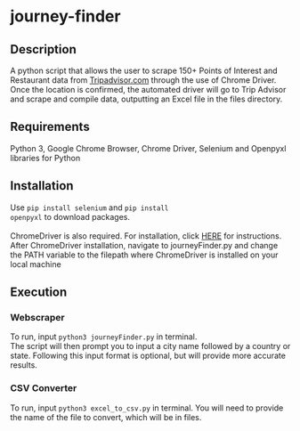 # journey-finder
## Description
A python script that allows the user to scrape 150+ Points of Interest and Restaurant data from [Tripadvisor.com](https://www.tripadvisor.com/) through the use of Chrome Driver. Once the location is confirmed, the automated driver will go to Trip Advisor and scrape and compile data, outputting an Excel file in the files directory. 
## Requirements
Python 3, Google Chrome Browser, Chrome Driver, Selenium and Openpyxl libraries for Python
## Installation
Use <code>pip install selenium</code> and <code>pip install openpyxl</code> to download packages. </br>
</br>
ChromeDriver is also required. For installation, click [HERE](https://sites.google.com/a/chromium.org/chromedriver/) for instructions. </br>
After ChromeDriver installation, navigate to journeyFinder.py and change the PATH variable to the filepath where ChromeDriver is installed on your local machine
## Execution
### Webscraper
To run, input <code>python3 journeyFinder.py</code> in terminal. </br>
The script will then prompt you to input a city name followed by a country or state. Following this input format is optional, but will provide more accurate results.
### CSV Converter
To run, input <code>python3 excel_to_csv.py</code> in terminal. You will need to provide the name of the file to convert, which will be in files.
